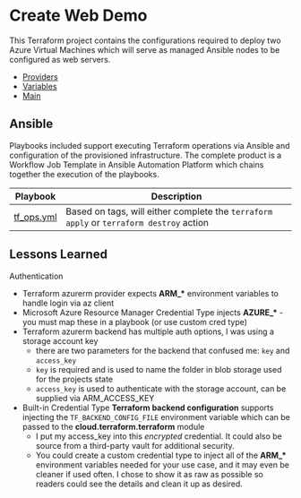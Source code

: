 # Create Web Demo

This Terraform project contains the configurations required to deploy two Azure Virtual Machines which will serve as managed Ansible nodes to be configured as web servers.

- [Providers](./providers.tf)
- [Variables](./variables.tf)
- [Main](./main.tf)

## Ansible

Playbooks included support executing Terraform operations via Ansible and configuration of the provisioned infrastructure. The complete product is a Workflow Job Template in Ansible Automation Platform which chains together the execution of the playbooks.

| Playbook | Description |
| --- | --- |
| [tf_ops.yml](./ansible/tf_ops.yml) | Based on tags, will either complete the `terraform apply` or `terraform destroy` action |

## Lessons Learned

Authentication
- Terraform azurerm provider expects **ARM_\*** environment variables to handle login via az client
- Microsoft Azure Resource Manager Credential Type injects **AZURE_\*** - you must map these in a playbook (or use custom cred type)
- Terraform azurerm backend has multiple auth options, I was using a storage account key
  - there are two parameters for the backend that confused me: `key` and `access_key`
  - `key` is required and is used to name the folder in blob storage used for the projects state
  - `access_key` is used to authenticate with the storage account, can be supplied via ARM_ACCESS_KEY
- Built-in Credential Type **Terraform backend configuration** supports injecting the `TF_BACKEND_CONFIG_FILE` environment variable which can be passed to the **cloud.terraform.terraform** module
  - I put my access_key into this _encrypted_ credential. It could also be source from a third-party vault for additional security.
  - You could create a custom credential type to inject all of the **ARM_\*** environment variables needed for your use case, and it may even be cleaner if used often. I chose to show it as raw as possible so readers could see the details and clean it up as desired.
